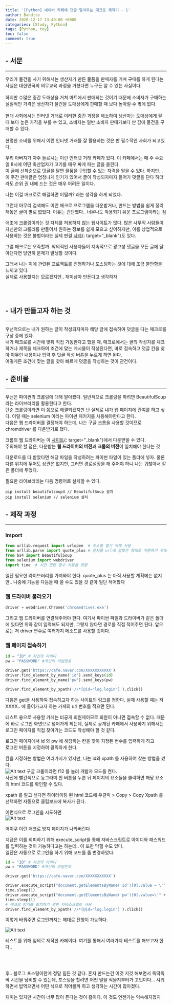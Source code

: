 ```yaml
---
title: '[Python] 네이버 카페에 덧글 달아주는 매크로 제작기 - 1'
author: Bandito
date: 2020-12-17 13:40:00 +0900
categories: [Study, Python]
tags: [Python, toy]
toc: false
comment: true
---
```


## - 서문
***
우리가 물건을 사기 위해서는 생산자가 만든 물품을 판매자를 거쳐 구매를 하게 된다는 사실은 대한민국의 의무교육 과정을 거쳤다면 누구든 알 수 있는 사실이다.  
<br/>
하지만 수많은 중간 도매상을 거쳐 마트에서 판매되는 것이기 때문에 소비자가 구매하는 실질적인 가격은 생산자가 물건을 도매상에게 판매할 때 보다 높아질 수 밖에 없다.  
<br/>
현대 사회에서는 인터넷 거래로 이러한 중간 과정을 해소하여 생산자는 도매상에게 팔 때 보다 높은 가격을 부를 수 있고, 소비자는 일반 소비자 판매가보다 싼 값에 물건을 구매할 수 있다.  
<br/>
현명한 소비를 위해서 이런 인터넷 거래를 잘 활용하는 것은 반 필수적인 사회가 되고있다.

우리 아버지가 자주 들르시는 이런 인터넷 거래 카페가 있다. 이 카페에서는 매 주 수요일 8시에 어떤 축산업자가 고기를 매우 싸게 파는 글을 올린다.   
이 글에 선착순으로 댓글을 달면 물품을 구입할 수 있는 자격을 얻을 수 있다. 하지만...      
이 주간 판매글은 엄청나게 인기가 있어서 글이 작성되자마자 들어가 댓글을 단다 하더라도 순위 권 내에 드는 것은 매우 어려운 일이다.   

나는 이걸 매크로로 해결하면 어떨까? 라는 생각을 하게 되었다.   

그런데 아무리 검색해도 이런 매크로 프로그램을 다운받거나, 만드는 방법을 쉽게 정리해놓은 글이 별로 없었다. 이유는 간단했다.. 너무나도 악용되기 쉬운 프로그램이라는 점   

애초에 크롤링이라는 것 자체를 허용하지 않는 웹사이트가 많다. 많은 사무직 사람들이 자신만의 크롤러를 만들어서 원하는 정보를 쉽게 모으고 싶어하지만, 이를 상업적으로 사용하는 것은 불법이라는 실제 판결 [사례](http://news.bizwatch.co.kr/article/mobile/2017/09/27/0023){: target="_blank"}도 있다.   


그럼 매크로는 오죽할까. 악의적인 사용자들이 지속적으로 광고성 댓글을 모든 글에 달아댄다면 당연히 문제가 발생할 것이다.   

그래서 나는 이에 관련된 프로젝트를 진행하거나 포스팅하는 것에 대해 조금 불안함을 느끼고 있다.   
실제로 사용할지는 모르겠지만.. 재미삼아 만든다고 생각하자    
<br/><br/><br/>

## - 내가 만들고자 하는 것
***
우선적으로는 내가 원하는 글이 작성되자마자 해당 글에 접속하여 덧글을 다는 매크로를 구상 중에 있다.   
내가 매크로를 시간에 맞춰 직접 가동한다고 했을 때, 매크로에서는 글의 작성자를 체크하거나 제목을 체크하여 조건에 맞는 게시물이 작성된다면, 바로 접속하고 덧글 칸을 찾아 아무런 내용이나 입력 후 덧글 작성 버튼을 누르게 하면 된다.   
어떻게든 조건에 맞는 글을 찾아 빠르게 덧글을 작성하는 것이 관건이다.


## - 준비물
***
우선은 파이썬의 크롤링에 대해 알아봤다. 일반적으로 크롤링을 하려면 BeautifulSoup 라는 라이브러리를 활용한다고 한다.   
단순 크롤링이라면 이 쯤으로 해결되겠지만 난 실제로 내가 웹 페이지에 관여를 하고 싶다. 이럴 때는 selenium 이라는 파이썬 패키지를 사용해야한다고 한다.   
다음은 웹 드라이버를 결정해야 하는데, 나는 구글 크롬을 사용할 것이므로 chromdriver 를 다운받기로 했다.   

크롬의 웹 드라이버는 이 [사이트](https://sites.google.com/a/chromium.org/chromedriver/downloads){: target="_blank"}에서 다운받을 수 있다.   
주의해야 할 점은, 다운받는 **웹 드라이버의 버전**과 **크롬의 버전**이 일치해야 한다는 것   

다운로드를 다 받았다면 해당 파일을 작성하려는 파이썬 파일이 있는 폴더에 넣자. 물론 다른 위치에 두어도 상관은 없지만, 그러면 경로설정을 해 주어야 하니 나는 귀찮아서 같은 폴더에 두었다.   

필요한 라이브러리는 다음 명령어로 설치할 수 있다.
```
pip install beautifulsoup4 // BeautifulSoup 설치
pip install selenium // selenium 설치
```

## - 제작 과정
***

### Import
```python
from urllib.request import urlopen  # 주소를 열기 위해 사용
from urllib.parse import quote_plus # 문자를 url에 알맞은 형태로 치환하기 위해 사용
from bs4 import BeautifulSoup  
from selenium import webdriver
import time  # 시간 관련 함수 사용을 위함
```
일단 필요한 라이브러리를 가져와야 한다.
quote_plus 는 아직 사용할 계획에는 없지만.. 나중에 기능을 다듬을 때 쓸 수도 있을 것 같아 일단 적어봤다

### 웹 드라이버 불러오기
```python
driver = webdriver.Chrome('chromedriver.exe')
```
그리고 웹 드라이버를 연결해주어야 한다. 여기서 파이썬 파일과 드라이버가 같은 폴더에 있다면 위와 같이 입력해도 되지만, 그렇지 않다면 경로를 직접 적어주면 된다.
앞으로는 저 driver 변수로 여러가지 메소드를 사용할 것이다.

### 웹 페이지 접속하기
```python
id = "ID" # 자신의 아이디
pw = "PASSWORD" #자신의 비밀번호

driver.get('https://cafe.naver.com/XXXXXXXXXXX')
driver.find_element_by_name('id').send_keys(id)
driver.find_element_by_name('pw').send_keys(pw)

driver.find_element_by_xpath('//*[@id="log.login"]').click()
```
다음은 get을 사용하여 접속하고자 하는 사이트의 링크를 정한다. 실제 사용할 때는 저 XXXX.. 에 들어가고자 하는 카페의 url 번호를 적으면 된다.   

테스트 용으로 사용할 카페는 비공개 회원제이므로 회원이 아니면 접속할 수 없다. 때문에 바로 로그인 화면으로 넘어가게 되는데, 실제로 공개된 카페에서 사용하기 위해서는 로그인 페이지를 직접 찾아가는 코드도 작성해야 할 것 같다.   

로그인 페이지에서 id 와 pw 에 해당하는 칸을 찾아 지정된 변수를 입력하게 하고   
로그인 버튼을 지정하여 클릭하게 한다.

칸을 지정하는 방법은 여러가지가 있지만, 나는 id와 xpath 를 사용하여 찾는 방법을 썼다.   
![Alt text](/assets/img/posting/f12_1.png)
구글 크롬이라면 f12 를 눌러 개발자 모드를 켠다.   
사진에 빨간색으로 동그라미 친 버튼을 누른 뒤 페이지의 요소들을 클릭하면 해당 요소의 html 코드를 확인할 수 있다.   

xpath 를 알고 싶다면 하이라이팅 된 html 코드에 우클릭 > Copy > Copy Xpath 를 선택하면 자동으로 클립보드에 복사가 된다.   

이런식으로 로그인을 시도하면   
![Alt text](/assets/img/posting/macroblock.png)
<br/>

어이쿠 이런 매크로 방지 페이지가 나와버린다

지금은 이를 회피하기 위해 execute_script을 통해 자바스크립트로 아이디와 패스워드를 입력하는 것이 가능하다고는 하는데.. 이 또한 막힐 수도 있다.    
일단은 자동으로 로그인을 하기 위해 코드를 좀 변경하였다.

```python
id = "ID" # 자신의 아이디
pw = "PASSWORD" #자신의 비밀번호

driver.get('https://cafe.naver.com/XXXXXXXXXXX')

driver.execute_script("document.getElementsByName('id')[0].value = \'" + id + "\'")
time.sleep(1)
driver.execute_script("document.getElementsByName('pw')[0].value=\'" + pw + "\'")
time.sleep(1)
# 매크로 탐지를 회피하기 위한 자바스크립트 사용
driver.find_element_by_xpath('//*[@id="log.login"]').click()
```

이렇게 바꿔주면 로그인까지는 제대로 진행이 가능하다.

![Alt text](/assets/img/posting/cafemain.png)
<br/>

테스트를 위해 임의로 제작한 카페이다. 여기를 통해서 여러가지 테스트를 해보고자 한다..   

<br/><br/>

후.. 블로그 포스팅이란게 정말 힘든 것 같다. 혼자 만드는건 이것 저것 해보면서 뚝딱뚝딱 시간을 낭비할 수 있는데, 포스팅을 할려면 어떤 말을 적을지부터가 고민이다... 샤워하면서 밥먹으면서 어떤 식으로 적어볼까 하고 생각하는 시간이 많아졌다.   

재미는 있지만 시간이 너무 많이 든다는 것이 흠이다. 이 것도 언젠가는 익숙해지겠지
